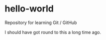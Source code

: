 # hello-world
Repository for learning Git / GitHub

I should have got round to this a long time ago.
